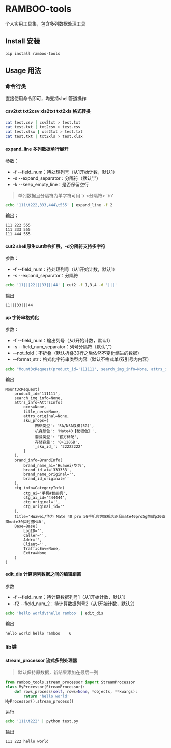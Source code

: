 # RAMBOO-tools
个人实用工具集，包含多列数据处理工具

## Install 安装
```sh
pip install ramboo-tools
```

## Usage 用法
### 命令行类
直接使用命令即可，均支持shell管道操作
#### csv2txt txt2csv xls2txt txt2xls 格式转换
```sh
cat test.csv | csv2txt > test.txt
cat test.txt | txt2csv > test.csv
cat test.xlsx | xls2txt > test.txt
cat test.txt | txt2xls > test.xlsx
```
#### expand_line 多列数据单行展开
参数：
* -f --field_num：待处理列号（从1开始计数，默认1）
* -s --expand_separator：分隔符（默认","）
* -k --keep_empty_line：是否保留空行
> 单列数据且分隔符为单字符可用 tr <分隔符> '\n'
```sh
echo '111\t222,333,444\t555' | expand_line -f 2
```
输出：
```
111	222	555
111	333	555
111	444	555
```

#### cut2 shell原生cut命令扩展，-d分隔符支持多字符
参数：
* -f --field_num：待处理列号（从1开始计数，默认1）
* -s --expand_separator：分隔符
```sh
echo '11|||22|||33|||44' | cut2 -f 1,3,4 -d '|||'
```
输出
```
11|||33|||44
```

#### pp 字符串格式化
参数：
* -f --field_num：输出列号（从1开始计数，默认1）
* -s --field_num_separator：列号分隔符（默认","）
* --not_fold：不折叠（默认折叠30行之后依然不变化缩进的数据）
* --format_str：格式化字符串类型内容（默认不格式单/双引号内内容）
```sh
echo "Mount3cRequest(product_id='111111', search_img_info=None, attrs_info=AttrsInfo(ocrs=None, title_ners=None, attrs_original=None, sku_props={'网络类型': 'SA/NSA双模(5G)', '机身颜色': 'Mate40【秘银色】', '套餐类型': '官方标配', '存储容量': '8+128GB', '_sku_id_': '22222222'}), brand_info=BrandInfo(brand_name_ai='Huawei/华为', brand_id_ai='333333', brand_name_original='', brand_id_original=''), ctg_info=CategoryInfo(ctg_ai='手机#智能机', ctg_ai_id='444444', ctg_original='', ctg_original_id=''), title='Huawei/华为 Mate 40 pro 5G手机官方旗舰店正品mate40pro5g荣耀p30直降mate30保时捷M40', Base=Base(LogID='', Caller='', Addr='', Client='', TrafficEnv=None, Extra=None))" | pp
```
输出
```
Mount3cRequest(
    product_id='111111',
    search_img_info=None,
    attrs_info=AttrsInfo(
        ocrs=None,
        title_ners=None,
        attrs_original=None,
        sku_props={
            '网络类型': 'SA/NSA双模(5G)',
            '机身颜色': 'Mate40【秘银色】',
            '套餐类型': '官方标配',
            '存储容量': '8+128GB',
            '_sku_id_': '22222222'
        }
    ),
    brand_info=BrandInfo(
        brand_name_ai='Huawei/华为',
        brand_id_ai='333333',
        brand_name_original='',
        brand_id_original=''
    ),
    ctg_info=CategoryInfo(
        ctg_ai='手机#智能机',
        ctg_ai_id='444444',
        ctg_original='',
        ctg_original_id=''
    ),
    title='Huawei/华为 Mate 40 pro 5G手机官方旗舰店正品mate40pro5g荣耀p30直降mate30保时捷M40',
    Base=Base(
        LogID='',
        Caller='',
        Addr='',
        Client='',
        TrafficEnv=None,
        Extra=None
    )
)
```

#### edit_dis 计算两列数据之间的编辑距离
参数
* -f --field_num：待计算数据列号1（从1开始计数，默认1）
* -f2 --field_num_2：待计算数据列号2（从1开始计数，默认2）
```sh
echo 'hello world\thello ramboo' | edit_dis
```
输出
```
hello world	hello ramboo	6
```

### lib类
#### stream_processor 流式多列处理器
> 默认保持原数据，新结果添加在最后一列
```py
from ramboo_tools.stream_processor import StreamProcessor
class MyProcessor(StreamProcessor):
    def rows_process(self, rows=None, *objects, **kwargs):
        return 'hello world'
MyProcessor().stream_process()
```
运行
```sh
echo '111\t222' | python test.py
```
输出
```
111	222	hello world
```
